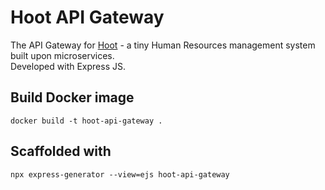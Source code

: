 # Hoot API Gateway
The API Gateway for [Hoot](https://github.com/chrisashwalker/hoot) - a tiny Human Resources management system built upon microservices.  
Developed with Express JS.

## Build Docker image
```
docker build -t hoot-api-gateway .
```

## Scaffolded with
```
npx express-generator --view=ejs hoot-api-gateway
```
